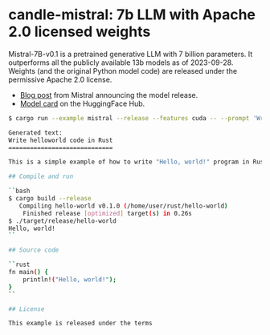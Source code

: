 # candle-mistral: 7b LLM with Apache 2.0 licensed weights

Mistral-7B-v0.1 is a pretrained generative LLM with 7 billion parameters. It outperforms all the publicly available 13b models
as of 2023-09-28. Weights (and the original Python model code) are released under the permissive Apache 2.0 license.

- [Blog post](https://mistral.ai/news/announcing-mistral-7b/) from Mistral announcing the model release.
- [Model card](https://huggingface.co/mistralai/Mistral-7B-v0.1) on the
  HuggingFace Hub.

```bash
$ cargo run --example mistral --release --features cuda -- --prompt 'Write helloworld code in Rust' --sample-len 150

Generated text:
Write helloworld code in Rust
=============================

This is a simple example of how to write "Hello, world!" program in Rust.

## Compile and run

``bash
$ cargo build --release
   Compiling hello-world v0.1.0 (/home/user/rust/hello-world)
    Finished release [optimized] target(s) in 0.26s
$ ./target/release/hello-world
Hello, world!
``

## Source code

``rust
fn main() {
    println!("Hello, world!");
}
``

## License

This example is released under the terms
```
